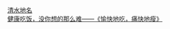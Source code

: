   
[清水地名](http://www.dianyue.me/archives/518/ot6pa5mfblk33dxd/)  
[健康吃饭，没你想的那么难——《愉快地吃，痛快地瘦》](http://www.dianyue.me/archives/577/wuwhqy0okkirzzhh/)